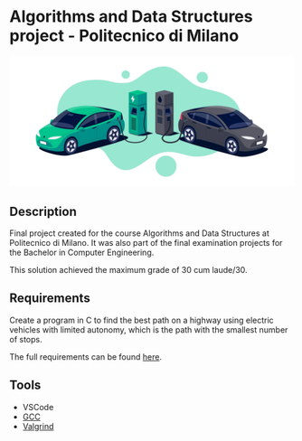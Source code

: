 # Algorithms and Data Structures project - Politecnico di Milano

<img src="https://github.com/kevinziroldi/best-path-finder/blob/main/img.jpg">

## Description
Final project created for the course Algorithms and Data Structures at Politecnico di Milano.
It was also part of the final examination projects for the Bachelor in Computer Engineering.

This solution achieved the maximum grade of 30 cum laude/30.

## Requirements
Create a program in C to find the best path on a highway using electric vehicles with limited autonomy, which is the path with the smallest number of stops. 

The full requirements can be found [here](https://github.com/kevinziroldi/best-path-finder/blob/main/requirements.pdf).

## Tools
* VSCode
* [GCC](https://gcc.gnu.org/)
* [Valgrind](https://valgrind.org/) 